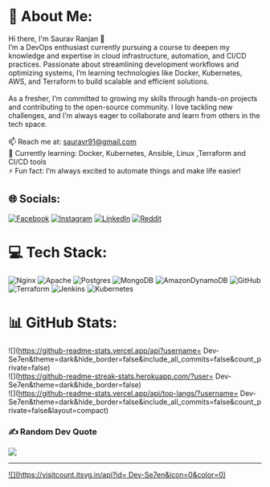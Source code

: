 # 💫 About Me:
Hi there, I'm Saurav Ranjan 👋<br>I’m a DevOps enthusiast currently pursuing a course to deepen my knowledge and expertise in cloud infrastructure, automation, and CI/CD practices. Passionate about streamlining development workflows and optimizing systems, I’m learning technologies like Docker, Kubernetes, AWS, and Terraform to build scalable and efficient solutions.<br><br>As a fresher, I’m committed to growing my skills through hands-on projects and contributing to the open-source community. I love tackling new challenges, and I’m always eager to collaborate and learn from others in the tech space.<br><br>📫 Reach me at: sauravr91@gmail.com<br>🌱 Currently learning: Docker, Kubernetes, Ansible, Linux ,Terraform and CI/CD tools<br>⚡ Fun fact: I’m always excited to automate things and make life easier!


## 🌐 Socials:
[![Facebook](https://img.shields.io/badge/Facebook-%231877F2.svg?logo=Facebook&logoColor=white)](https://facebook.com/SauravRanjan) [![Instagram](https://img.shields.io/badge/Instagram-%23E4405F.svg?logo=Instagram&logoColor=white)](https://instagram.com/srvrj) [![LinkedIn](https://img.shields.io/badge/LinkedIn-%230077B5.svg?logo=linkedin&logoColor=white)](https://linkedin.com/in/SauravRanjan) [![Reddit](https://img.shields.io/badge/Reddit-%23FF4500.svg?logo=Reddit&logoColor=white)](https://reddit.com/user/Uppermoon007) 

# 💻 Tech Stack:
![Nginx](https://img.shields.io/badge/nginx-%23009639.svg?style=for-the-badge&logo=nginx&logoColor=white) ![Apache](https://img.shields.io/badge/apache-%23D42029.svg?style=for-the-badge&logo=apache&logoColor=white) ![Postgres](https://img.shields.io/badge/postgres-%23316192.svg?style=for-the-badge&logo=postgresql&logoColor=white) ![MongoDB](https://img.shields.io/badge/MongoDB-%234ea94b.svg?style=for-the-badge&logo=mongodb&logoColor=white) ![AmazonDynamoDB](https://img.shields.io/badge/Amazon%20DynamoDB-4053D6?style=for-the-badge&logo=Amazon%20DynamoDB&logoColor=white) ![GitHub](https://img.shields.io/badge/github-%23121011.svg?style=for-the-badge&logo=github&logoColor=white) ![Terraform](https://img.shields.io/badge/terraform-%235835CC.svg?style=for-the-badge&logo=terraform&logoColor=white) ![Jenkins](https://img.shields.io/badge/jenkins-%232C5263.svg?style=for-the-badge&logo=jenkins&logoColor=white) ![Kubernetes](https://img.shields.io/badge/kubernetes-%23326ce5.svg?style=for-the-badge&logo=kubernetes&logoColor=white)
# 📊 GitHub Stats:
![](https://github-readme-stats.vercel.app/api?username= Dev-Se7en&theme=dark&hide_border=false&include_all_commits=false&count_private=false)<br/>
![](https://github-readme-streak-stats.herokuapp.com/?user= Dev-Se7en&theme=dark&hide_border=false)<br/>
![](https://github-readme-stats.vercel.app/api/top-langs/?username= Dev-Se7en&theme=dark&hide_border=false&include_all_commits=false&count_private=false&layout=compact)

### ✍️ Random Dev Quote
![](https://quotes-github-readme.vercel.app/api?type=horizontal&theme=radical)

---
[![](https://visitcount.itsvg.in/api?id= Dev-Se7en&icon=0&color=0)](https://visitcount.itsvg.in)

<!-- Proudly created with GPRM ( https://gprm.itsvg.in ) -->
